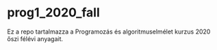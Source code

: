 # prog1_2020_fall
Ez a repo tartalmazza a Programozás és algoritmuselmélet kurzus 2020 őszi félévi anyagait.
